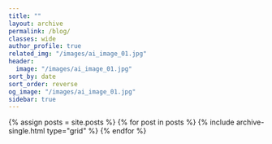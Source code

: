 ```yaml
---
title: ""
layout: archive
permalink: /blog/
classes: wide
author_profile: true
related_img: "/images/ai_image_01.jpg" 
header:
  image: "/images/ai_image_01.jpg"
sort_by: date
sort_order: reverse 
og_image: "/images/ai_image_01.jpg"
sidebar: true
---
```


{% assign posts = site.posts %} 
{% for post in posts %} 
  {% include archive-single.html type="grid" %} 
{% endfor %}